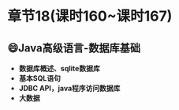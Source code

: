 # 章节18(课时160~课时167)    
## 😄Java高级语言-数据库基础        
 - **数据库概述、sqlite数据库**    
 - **基本SQL语句**    
 - **JDBC API，java程序访问数据库**    
 - **大数据**          
     
